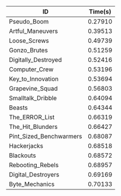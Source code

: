 |ID|Time(s)|
|-|-|
|Pseudo_Boom|0.27910|
|Artful_Maneuvers|0.39513|
|Loose_Screws|0.49739|
|Gonzo_Brutes|0.51259|
|Digitally_Destroyed|0.52416|
|Computer_Crew|0.53196|
|Key_to_Innovation|0.53694|
|Grapevine_Squad|0.56803|
|Smalltalk_Dribble|0.64094|
|Beasts|0.64344|
|The_ERROR_List|0.66319|
|The_Hit_Blunders|0.66427|
|Pint_Sized_Benchwarmers|0.68087|
|Hackerjacks|0.68518|
|Blackouts|0.68572|
|Rebooting_Rebels|0.68957|
|Digital_Destroyers|0.69169|
|Byte_Mechanics|0.70133|
